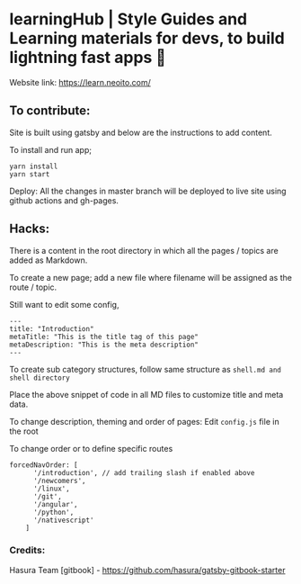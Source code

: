 # learningHub | Style Guides and Learning materials for devs, to build lightning fast apps 🚀 

Website link: https://learn.neoito.com/

## To contribute:

Site is built using gatsby and below are the instructions to add content.

To install and run app;

```
yarn install
yarn start
```

Deploy: All the changes in master branch will be deployed to live site using github actions and gh-pages.

## Hacks:

There is a content in the root directory in which all the pages / topics are added as Markdown.

To create a new page; add a new file where filename will be assigned as the route / topic.

Still want to edit some config,

```
---
title: "Introduction"
metaTitle: "This is the title tag of this page"
metaDescription: "This is the meta description"
---
```

To create sub category structures, follow same structure as `shell.md and shell directory`

Place the above snippet of code in all MD files to customize title and meta data.

To change description, theming and order of pages: Edit `config.js` file in the root

To change order or to define specific routes

```
forcedNavOrder: [
      '/introduction', // add trailing slash if enabled above
      '/newcomers',
      '/linux',
      '/git',
      '/angular',
      '/python',
      '/nativescript'
    ]
```

### Credits:

Hasura Team [gitbook] - https://github.com/hasura/gatsby-gitbook-starter
